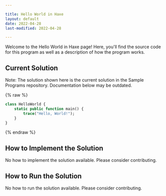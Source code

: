 ```yaml
---

title: Hello World in Haxe
layout: default
date: 2022-04-28
last-modified: 2022-04-28

---
```


Welcome to the Hello World in Haxe page! Here, you'll find the source code for this program as well as a description of how the program works.

## Current Solution

Note: The solution shown here is the current solution in the Sample Programs repository. Documentation below may be outdated.

{% raw %}

```Haxe
class HelloWorld {
    static public function main() {
        trace("Hello, World!");
    }
}

```

{% endraw %}

## How to Implement the Solution

No how to implement the solution available. Please consider contributing.

## How to Run the Solution

No how to run the solution available. Please consider contributing.